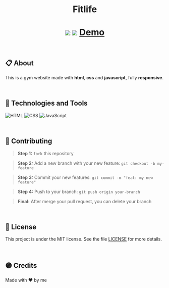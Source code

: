 <h1 align="center">
  <p>Fitlife</p>
</h1>

<h1 align="center">
  <img src="./assets/images/screenshots/fitlife_1.gif" />
  <img src="./assets/images/screenshots/fitlife_2.gif" />
  <a href="https://cutekitten001.github.io/fitlife/" target="_blank">Demo</a>
</h1>

<br>

## 📋 About

This is a gym website made with **html**, **css** and **javascript**, fully **responsive**.

<br>

## 🚀 Technologies and Tools

<p align="left">
  <a>
    <img alt="HTML" src="https://img.shields.io/badge/html5-%23E34F26.svg?style=for-the-badge&logo=html5&logoColor=white"/>
  </a>

  <a>
    <img alt="CSS" src="https://img.shields.io/badge/css3-%231572B6.svg?style=for-the-badge&logo=css3&logoColor=white"/>
  </a>

  <a>
    <img alt="JavaScript" src="https://img.shields.io/badge/javascript-%23323330.svg?style=for-the-badge&logo=javascript&logoColor=%23F7DF1E"/>
  </a>
</p>

<br>

## 🌱 Contributing

> <strong>Step 1:</strong> `fork` this repository

> <strong>Step 2:</strong> Add a new branch with your new feature: `git checkout -b my-feature`

> <strong>Step 3:</strong> Commit your new features: `git commit -m "feat: my new feature"`

> <strong>Step 4:</strong> Push to your branch: `git push origin your-branch`

> <strong>Final:</strong> After merge your pull request, you can delete your branch

<br>

## 📑 License

This project is under the MIT license. See the file [LICENSE](https://github.com/cutekitten001/fitlife/blob/main/LICENSE) for more details.

<br>

## 🟣 Credits

Made with ❤ by me
